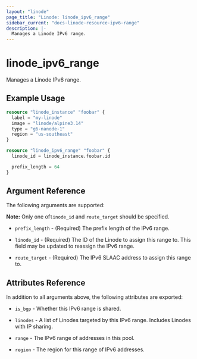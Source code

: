 ```yaml
---
layout: "linode"
page_title: "Linode: linode_ipv6_range"
sidebar_current: "docs-linode-resource-ipv6-range"
description: |-
  Manages a Linode IPv6 range.
---
```


# linode\_ipv6\_range

Manages a Linode IPv6 range.

## Example Usage

```terraform
resource "linode_instance" "foobar" {
  label = "my-linode"
  image = "linode/alpine3.14"
  type = "g6-nanode-1"
  region = "us-southeast"
}

resource "linode_ipv6_range" "foobar" {
  linode_id = linode_instance.foobar.id

  prefix_length = 64
}
```

## Argument Reference

The following arguments are supported:

**Note:** Only one of`linode_id` and `route_target` should be specified.

* `prefix_length` - (Required) The prefix length of the IPv6 range.

* `linode_id` - (Required) The ID of the Linode to assign this range to. This field may be updated to reassign the IPv6 range.

* `route_target` - (Required) The IPv6 SLAAC address to assign this range to.

## Attributes Reference

In addition to all arguments above, the following attributes are exported:

* `is_bgp` - Whether this IPv6 range is shared.

* `linodes` - A list of Linodes targeted by this IPv6 range. Includes Linodes with IP sharing.

* `range` - The IPv6 range of addresses in this pool.

* `region` - The region for this range of IPv6 addresses.
